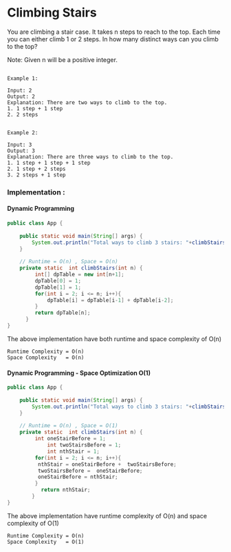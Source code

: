 # Climbing Stairs

You are climbing a stair case. It takes n steps to reach to the top.
Each time you can either climb 1 or 2 steps. In how many distinct ways can you climb to the top?

Note: Given n will be a positive integer.

```

Example 1:

Input: 2
Output: 2
Explanation: There are two ways to climb to the top.
1. 1 step + 1 step
2. 2 steps


Example 2:

Input: 3
Output: 3
Explanation: There are three ways to climb to the top.
1. 1 step + 1 step + 1 step
2. 1 step + 2 steps
3. 2 steps + 1 step
```
### Implementation :

#### Dynamic Programming
```java
public class App {
	
	public static void main(String[] args) {
		System.out.println("Total ways to climb 3 stairs: "+climbStairs(3));
	}
	
	// Runtime = O(n) , Space = O(n)
	private static  int climbStairs(int n) {
         int[] dpTable = new int[n+1];
         dpTable[0] = 1;
         dpTable[1] = 1;
         for(int i = 2; i <= n; i++){
             dpTable[i] = dpTable[i-1] + dpTable[i-2];
         }
         return dpTable[n];
      }
}

```

The above implementation have both runtime and space complexity of O(n)
```
Runtime Complexity = O(n)
Space Complexity   = O(n)
```

#### Dynamic Programming - Space Optimization O(1)
```java
public class App {
	
	public static void main(String[] args) {
		System.out.println("Total ways to climb 3 stairs: "+climbStairs(3));
	}
	
	// Runtime = O(n) , Space = O(1)
	private static  int climbStairs(int n) {
	     int oneStairBefore = 1;
             int twoStairsBefore = 1;
             int nthStair = 1;
	     for(int i = 2; i <= n; i++){
		  nthStair = oneStairBefore +  twoStairsBefore;
		  twoStairsBefore =  oneStairBefore;
		  oneStairBefore = nthStair;
	     }
           return nthStair;
        }
}
```

The above implementation have runtime complexity of O(n) and space complexity of O(1)
```
Runtime Complexity = O(n)
Space Complexity   = O(1)
```
